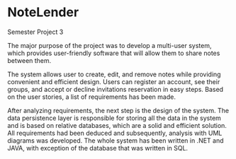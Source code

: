# NoteLender

Semester Project 3

The major purpose of the project was to develop a multi-user system, which provides user-friendly software that will allow them to share notes between them.

The system allows user to create, edit, and remove notes while providing convenient and efficient design. Users can register an account, see their groups, and accept or decline invitations reservation in easy steps. Based on the user stories, a list of requirements has been made. 

After analyzing requirements, the next step is the design of the system. The data persistence layer is responsible for storing all the data in the system and is based on relative databases, which are a solid and efficient solution. All requirements had been deduced and subsequently, analysis with UML diagrams was developed. The whole system has been written in .NET and JAVA, with exception of the database that was written in SQL. 
